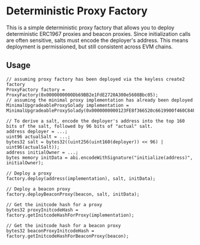 # Deterministic Proxy Factory

This is a simple deterministic proxy factory that allows you to deploy deterministic ERC1967 proxies and beacon proxies. Since initialization calls are often sensitive, salts must encode the deployer's address. This means deployment is permissioned, but still consistent across EVM chains.

## Usage

```solidity
// assuming proxy factory has been deployed via the keyless create2 factory
ProxyFactory factory = ProxyFactory(0x0000000000Db69BB2e1FdE2720A300e5608Bbc05);
// assuming the minimal proxy implementation has already been deployed
MinimalUpgradeableProxySolady implementation = MinimalUpgradeableProxySolady(0x0000000000123FE8f366520c6619900f460C84Fa);

// To derive a salt, encode the deployer's address into the top 160 bits of the salt, followed by 96 bits of "actual" salt.
address deployer = ...;
uint96 actualSalt = ...;
bytes32 salt = bytes32((uint256(uint160(deployer)) << 96) | uint96(actualSalt));
address initialOwner = ...;
bytes memory initData = abi.encodeWithSignature("initialize(address)", initialOwner);

// Deploy a proxy
factory.deploy(address(implementation), salt, initData);

// Deploy a beacon proxy
factory.deployBeaconProxy(beacon, salt, initData);

// Get the initcode hash for a proxy
bytes32 proxyInitcodeHash = factory.getInitcodeHashForProxy(implementation);

// Get the initcode hash for a beacon proxy
bytes32 beaconProxyInitcodeHash = factory.getInitcodeHashForBeaconProxy(beacon);
```
